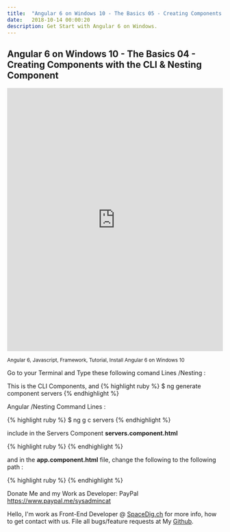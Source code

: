 ```yaml
---
title:  "Angular 6 on Windows 10 - The Basics 05 - Creating Components with the CLI & Nesting Component"
date:   2018-10-14 00:00:20
description: Get Start with Angular 6 on Windows.
---
```

<h2 id="this-post-is-the-last-of-a-series-of-posts-in-which-i-write-about-the-observable-type-in-the-first-post-we-went-ahead-writing-an-observable-from-scratch-in-order-to-fully-understand-it-we-then-explored-how-to-create-observables-from-values-arrays-dom-events-and-promises-this-time-well-focus-on-compositions-by-rewriting-some-basic-composition-operators">
Angular 6 on Windows 10 - The Basics 04 - Creating Components with the CLI & Nesting Component</h2>



<iframe width="100%" height="615" src="https://www.youtube.com/embed/TvM-8VlPk6c" frameborder="0" allow="autoplay; encrypted-media" allowfullscreen></iframe>


<small>Angular 6, Javascript, Framework, Tutorial, Install Angular 6 on Windows 10</small>

Go to your Terminal and Type these following comand Lines /Nesting  : 

This is the CLI Components, and 
{% highlight ruby %}
$ ng generate component servers
{% endhighlight %}

Angular  /Nesting Command Lines   : 

{% highlight ruby %}
$ ng g c servers 
{% endhighlight %}

include in the Servers Component <strong>servers.component.html</strong>

{% highlight ruby %}
<app-server></app-server>
<app-server></app-server>
{% endhighlight %}

and in the <strong>app.component.html</strong> file, change the following <strong><app-server></app-server>
</strong> to the following path : <strong><app-servers></app-servers>
</strong>

{% highlight ruby %}
<app-servers></app-servers>
{% endhighlight %}

Donate Me and my Work as Developer: PayPal <a href="https://www.paypal.me/sysadmincat">https://www.paypal.me/sysadmincat </a>


 Hello, I'm work as Front-End Developer @ [SpaceDig.ch][spacedig] for more info, how to get contact with us. File all bugs/feature requests at My  [Github][jekyll-gh].

[jekyll-gh]: https://github.com/spaceg
[spacedig]:    http://spacedig.ch
